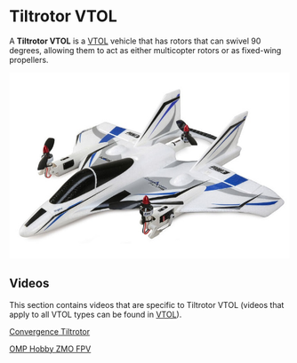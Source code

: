 # Tiltrotor VTOL

A **Tiltrotor VTOL** is a [VTOL](../frames_vtol/index.md) vehicle that has rotors that can swivel 90 degrees, allowing them to act as either multicopter rotors or as fixed-wing propellers.

![Horizon Hobby E-flite Convergence](../../assets/airframes/vtol/eflite_convergence_pixfalcon/hero.jpg)


## Videos

This section contains videos that are specific to Tiltrotor VTOL (videos that apply to all VTOL types can be found in [VTOL](../frames_vtol/index.md)).

[Convergence Tiltrotor](../frames_vtol/vtol_tiltrotor_eflite_convergence_pixfalcon.md)

[OMP Hobby ZMO FPV](../frames_vtol/vtol_tiltrotor_omp_hobby_zmo_fpv.md)

<lite-youtube videoid="E61P2f2WPNU" title="E-flite Convergence Autonomous Mission Flight"/>
